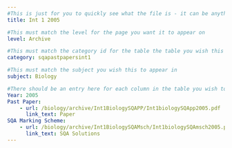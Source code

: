 ```yaml
---
#This is just for you to quickly see what the file is - it can be anything you want
title: Int 1 2005

#This must match the level for the page you want it to appear on
level: Archive

#This must match the category id for the table the table you wish this to appear in
category: sqapastpapersint1

#This must match the subject you wish this to appear in
subject: Biology

#There should be an entry here for each column in the table you wish to populate:
Year: 2005
Past Paper:
    - url: /biology/archive/Int1BiologySQAPP/Int1biologySQApp2005.pdf
      link_text: Paper
SQA Marking Scheme:
    - url: /biology/archive/Int1BiologySQAMsch/Int1biologySQAmsch2005.pdf
      link_text: SQA Solutions
---
```


